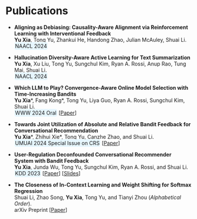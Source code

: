 
# Publications 

* **Aligning as Debiasing: Causality-Aware Alignment via Reinforcement Learning with Interventional Feedback** <br>
  **Yu Xia**, Tong Yu, Zhankui He, Handong Zhao, Julian McAuley, Shuai Li. <br>
  <span style="background-color: #e6f6ff; padding: 2px; border-radius: 5px;">NAACL 2024</span>

* **Hallucination Diversity-Aware Active Learning for Text Summarization** <br>
  **Yu Xia**, Xu Liu, Tong Yu, Sungchul Kim, Ryan A. Rossi, Anup Rao, Tung Mai, Shuai Li. <br>
  <span style="background-color: #e6f6ff; padding: 2px; border-radius: 5px;">NAACL 2024</span>

* **Which LLM to Play? Convergence-Aware Online Model Selection with Time-Increasing Bandits** <br>
  **Yu Xia**\*, Fang Kong\*, Tong Yu, Liya Guo, Ryan A. Rossi, Sungchul Kim, Shuai Li. <br>
  <span style="background-color: #e6f6ff; padding: 2px; border-radius: 5px;">WWW 2024 Oral</span>
  [[Paper](https://arxiv.org/pdf/2403.07213.pdf)]

* **Towards Joint Utilization of Absolute and Relative Bandit Feedback for Conversational Recommendation** <br>
  **Yu Xia**\*, Zhihui Xie\*, Tong Yu, Canzhe Zhao, and Shuai Li. <br>
  <span style="background-color: #e6f6ff; padding: 2px; border-radius: 5px;">UMUAI 2024 Special Issue on CRS</span> 
  [[Paper](https://link.springer.com/content/pdf/10.1007/s11257-023-09388-5.pdf)]

* **User-Regulation Deconfounded Conversational Recommender System with Bandit Feedback** <br>
  **Yu Xia**, Junda Wu, Tong Yu, Sungchul Kim, Ryan A. Rossi, and Shuai Li. <br>
  <span style="background-color: #e6f6ff; padding: 2px; border-radius: 5px;">KDD 2023</span> 
  [[Paper](https://dl.acm.org/doi/pdf/10.1145/3580305.3599539)] [[Slides](https://andree-9.github.io/docs/kdd23_slides.pdf)]

* **The Closeness of In-Context Learning and Weight Shifting for Softmax Regression** <br>
  Shuai Li, Zhao Song, **Yu Xia**, Tong Yu, and Tianyi Zhou (*Alphabetical Order*). <br>
  arXiv Preprint
  [[Paper](https://arxiv.org/pdf/2304.13276.pdf)]
